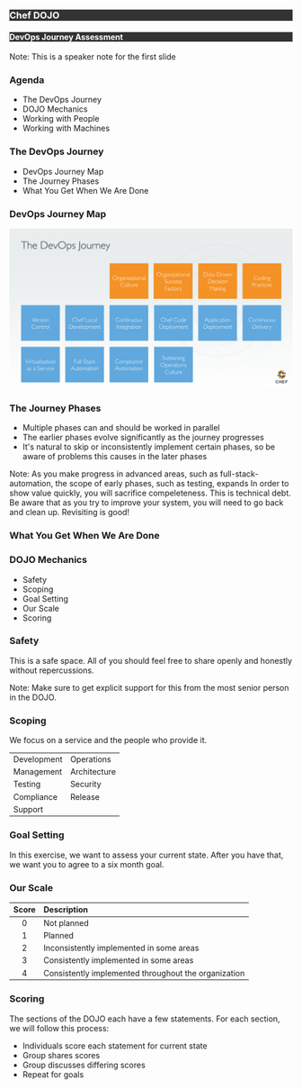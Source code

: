 <!--
# Copyright:: Copyright (c) 2012-2016 Chef Software, Inc.
#
# Licensed under the Apache License, Version 2.0 (the "License");
# you may not use this file except in compliance with the License.
# You may obtain a copy of the License at
#
#     http://www.apache.org/licenses/LICENSE-2.0
#
# Unless required by applicable law or agreed to in writing, software
# distributed under the License is distributed on an "AS IS" BASIS,
# WITHOUT WARRANTIES OR CONDITIONS OF ANY KIND, either express or implied.
# See the License for the specific language governing permissions and
# limitations under the License.
#
-->

<!-- .slide: data-background="images/shaolin-masters.png" -->
<h3 style="color:white;background:#333" > Chef DOJO </h3>
<h4 style="color:white;background:#333" > DevOps Journey Assessment </h4>

Note:
This is a speaker note for the first slide



### Agenda
* The DevOps Journey
* DOJO Mechanics
* Working with People
* Working with Machines



### The DevOps Journey
* DevOps Journey Map
* The Journey Phases
* What You Get When We Are Done


### DevOps Journey Map
<!-- Insert revised Journey Map picture -->
![alt text](images/journey_map.png)


### The Journey Phases
* Multiple phases can and should be worked in parallel
* The earlier phases evolve significantly as the journey progresses
* It's natural to skip or inconsistently implement certain phases, so be aware of problems this causes in the later phases

Note:
As you make progress in advanced areas, such as full-stack-automation, the scope of early phases, such as testing, expands
In order to show value quickly, you will sacrifice compeleteness. This is technical debt. Be aware that as you try to improve your system, you will need to go back and clean up. Revisiting is good!


### What You Get When We Are Done
<!-- Show a completed DOJO sample spider graph -->
<canvas data-chart="radar" data-chart-src="data/chartExample.csv" width="500" height="300" />



### DOJO Mechanics

* Safety
* Scoping
* Goal Setting
* Our Scale
* Scoring


### Safety

This is a safe space. All of you should feel free to share openly and honestly without repercussions.

Note:
Make sure to get explicit support for this from the most senior person in the DOJO.


### Scoping

We focus on a service and the people who provide it.

| | |
|-----------|----------|
| Development | Operations |
| Management | Architecture |
| Testing | Security |
| Compliance | Release |
| Support | |


### Goal Setting

In this exercise, we want to assess your current state. After you have that, we want you to agree to a six month goal.


### Our Scale

| Score | Description |
|:-----:|:--------|
| 0     | Not planned |
| 1     | Planned |
| 2     | Inconsistently implemented in some areas |
| 3     | Consistently implemented in some areas |
| 4     | Consistently implemented throughout the organization |


### Scoring

The sections of the DOJO each have a few statements. For each section, we will follow this process:

* Individuals score each statement for current state
* Group shares scores
* Group discusses differing scores
* Repeat for goals
